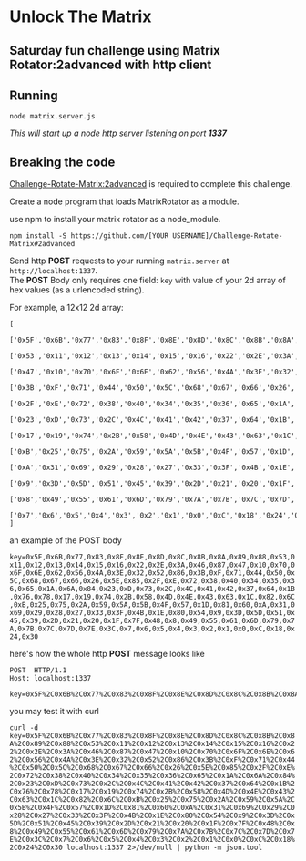 # Unlock The Matrix

## Saturday fun challenge using Matrix Rotator:2advanced with http client

## Running

```
node matrix.server.js
```

_This will start up a node http server listening on port **1337**_

## Breaking the code

[Challenge-Rotate-Matrix:2advanced](https://github.com/devleague/Challenge-Rotate-Matrix/tree/2advanced) is required to complete this challenge.

Create a node program that loads MatrixRotator as a module.  

use npm to install your matrix rotator as a node_module.  
```
npm install -S https://github.com/[YOUR USERNAME]/Challenge-Rotate-Matrix#2advanced
```

Send http **POST** requests to your running `matrix.server` at `http://localhost:1337`.  
The **POST** Body only requires one field: `key` with value of your 2d array of hex values (as a urlencoded string).

For example, a 12x12 2d array:

```
[
  ['0x5F','0x6B','0x77','0x83','0x8F','0x8E','0x8D','0x8C','0x8B','0x8A','0x89','0x88'],
  ['0x53','0x11','0x12','0x13','0x14','0x15','0x16','0x22','0x2E','0x3A','0x46','0x87'],
  ['0x47','0x10','0x70','0x6F','0x6E','0x62','0x56','0x4A','0x3E','0x32','0x52','0x86'],
  ['0x3B','0xF','0x71','0x44','0x50','0x5C','0x68','0x67','0x66','0x26','0x5E','0x85'],
  ['0x2F','0xE','0x72','0x38','0x40','0x34','0x35','0x36','0x65','0x1A','0x6A','0x84'],
  ['0x23','0xD','0x73','0x2C','0x4C','0x41','0x42','0x37','0x64','0x1B','0x76','0x78'],
  ['0x17','0x19','0x74','0x2B','0x58','0x4D','0x4E','0x43','0x63','0x1C','0x82','0x6C'],
  ['0xB','0x25','0x75','0x2A','0x59','0x5A','0x5B','0x4F','0x57','0x1D','0x81','0x60'],
  ['0xA','0x31','0x69','0x29','0x28','0x27','0x33','0x3F','0x4B','0x1E','0x80','0x54'],
  ['0x9','0x3D','0x5D','0x51','0x45','0x39','0x2D','0x21','0x20','0x1F','0x7F','0x48'],
  ['0x8','0x49','0x55','0x61','0x6D','0x79','0x7A','0x7B','0x7C','0x7D','0x7E','0x3C'],
  ['0x7','0x6','0x5','0x4','0x3','0x2','0x1','0x0','0xC','0x18','0x24','0x30']
]
```

an example of the POST body

`key=0x5F,0x6B,0x77,0x83,0x8F,0x8E,0x8D,0x8C,0x8B,0x8A,0x89,0x88,0x53,0x11,0x12,0x13,0x14,0x15,0x16,0x22,0x2E,0x3A,0x46,0x87,0x47,0x10,0x70,0x6F,0x6E,0x62,0x56,0x4A,0x3E,0x32,0x52,0x86,0x3B,0xF,0x71,0x44,0x50,0x5C,0x68,0x67,0x66,0x26,0x5E,0x85,0x2F,0xE,0x72,0x38,0x40,0x34,0x35,0x36,0x65,0x1A,0x6A,0x84,0x23,0xD,0x73,0x2C,0x4C,0x41,0x42,0x37,0x64,0x1B,0x76,0x78,0x17,0x19,0x74,0x2B,0x58,0x4D,0x4E,0x43,0x63,0x1C,0x82,0x6C,0xB,0x25,0x75,0x2A,0x59,0x5A,0x5B,0x4F,0x57,0x1D,0x81,0x60,0xA,0x31,0x69,0x29,0x28,0x27,0x33,0x3F,0x4B,0x1E,0x80,0x54,0x9,0x3D,0x5D,0x51,0x45,0x39,0x2D,0x21,0x20,0x1F,0x7F,0x48,0x8,0x49,0x55,0x61,0x6D,0x79,0x7A,0x7B,0x7C,0x7D,0x7E,0x3C,0x7,0x6,0x5,0x4,0x3,0x2,0x1,0x0,0xC,0x18,0x24,0x30`

here's how the whole http **POST** message looks like
```
POST  HTTP/1.1
Host: localhost:1337

key=0x5F%2C0x6B%2C0x77%2C0x83%2C0x8F%2C0x8E%2C0x8D%2C0x8C%2C0x8B%2C0x8A%2C0x89%2C0x88%2C0x53%2C0x11%2C0x12%2C0x13%2C0x14%2C0x15%2C0x16%2C0x22%2C0x2E%2C0x3A%2C0x46%2C0x87%2C0x47%2C0x10%2C0x70%2C0x6F%2C0x6E%2C0x62%2C0x56%2C0x4A%2C0x3E%2C0x32%2C0x52%2C0x86%2C0x3B%2C0xF%2C0x71%2C0x44%2C0x50%2C0x5C%2C0x68%2C0x67%2C0x66%2C0x26%2C0x5E%2C0x85%2C0x2F%2C0xE%2C0x72%2C0x38%2C0x40%2C0x34%2C0x35%2C0x36%2C0x65%2C0x1A%2C0x6A%2C0x84%2C0x23%2C0xD%2C0x73%2C0x2C%2C0x4C%2C0x41%2C0x42%2C0x37%2C0x64%2C0x1B%2C0x76%2C0x78%2C0x17%2C0x19%2C0x74%2C0x2B%2C0x58%2C0x4D%2C0x4E%2C0x43%2C0x63%2C0x1C%2C0x82%2C0x6C%2C0xB%2C0x25%2C0x75%2C0x2A%2C0x59%2C0x5A%2C0x5B%2C0x4F%2C0x57%2C0x1D%2C0x81%2C0x60%2C0xA%2C0x31%2C0x69%2C0x29%2C0x28%2C0x27%2C0x33%2C0x3F%2C0x4B%2C0x1E%2C0x80%2C0x54%2C0x9%2C0x3D%2C0x5D%2C0x51%2C0x45%2C0x39%2C0x2D%2C0x21%2C0x20%2C0x1F%2C0x7F%2C0x48%2C0x8%2C0x49%2C0x55%2C0x61%2C0x6D%2C0x79%2C0x7A%2C0x7B%2C0x7C%2C0x7D%2C0x7E%2C0x3C%2C0x7%2C0x6%2C0x5%2C0x4%2C0x3%2C0x2%2C0x1%2C0x0%2C0xC%2C0x18%2C0x24%2C0x30
```

you may test it with curl  

`curl -d key=0x5F%2C0x6B%2C0x77%2C0x83%2C0x8F%2C0x8E%2C0x8D%2C0x8C%2C0x8B%2C0x8A%2C0x89%2C0x88%2C0x53%2C0x11%2C0x12%2C0x13%2C0x14%2C0x15%2C0x16%2C0x22%2C0x2E%2C0x3A%2C0x46%2C0x87%2C0x47%2C0x10%2C0x70%2C0x6F%2C0x6E%2C0x62%2C0x56%2C0x4A%2C0x3E%2C0x32%2C0x52%2C0x86%2C0x3B%2C0xF%2C0x71%2C0x44%2C0x50%2C0x5C%2C0x68%2C0x67%2C0x66%2C0x26%2C0x5E%2C0x85%2C0x2F%2C0xE%2C0x72%2C0x38%2C0x40%2C0x34%2C0x35%2C0x36%2C0x65%2C0x1A%2C0x6A%2C0x84%2C0x23%2C0xD%2C0x73%2C0x2C%2C0x4C%2C0x41%2C0x42%2C0x37%2C0x64%2C0x1B%2C0x76%2C0x78%2C0x17%2C0x19%2C0x74%2C0x2B%2C0x58%2C0x4D%2C0x4E%2C0x43%2C0x63%2C0x1C%2C0x82%2C0x6C%2C0xB%2C0x25%2C0x75%2C0x2A%2C0x59%2C0x5A%2C0x5B%2C0x4F%2C0x57%2C0x1D%2C0x81%2C0x60%2C0xA%2C0x31%2C0x69%2C0x29%2C0x28%2C0x27%2C0x33%2C0x3F%2C0x4B%2C0x1E%2C0x80%2C0x54%2C0x9%2C0x3D%2C0x5D%2C0x51%2C0x45%2C0x39%2C0x2D%2C0x21%2C0x20%2C0x1F%2C0x7F%2C0x48%2C0x8%2C0x49%2C0x55%2C0x61%2C0x6D%2C0x79%2C0x7A%2C0x7B%2C0x7C%2C0x7D%2C0x7E%2C0x3C%2C0x7%2C0x6%2C0x5%2C0x4%2C0x3%2C0x2%2C0x1%2C0x0%2C0xC%2C0x18%2C0x24%2C0x30 localhost:1337 2>/dev/null | python -m json.tool`
